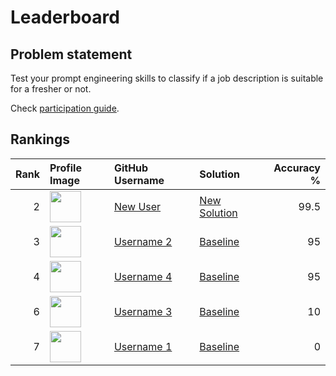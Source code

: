 # Leaderboard

## Problem statement

Test your prompt engineering skills to classify if a job description is suitable
for a fresher or not. 

Check [participation guide](how_to_participate.md).

## Rankings

<center>

<!-- leader-board-begins -->
|   Rank | Profile Image                                                                                   | GitHub Username                               | Solution                                                                                                                                 |   Accuracy % |
|-------:|:------------------------------------------------------------------------------------------------|:----------------------------------------------|:-----------------------------------------------------------------------------------------------------------------------------------------|-------------:|
|      2 | <img src="https://github.com/hetul-patel.png" width="50px" height="50px" class="profile-image"> | [New User](https://github.com/new_user)       | [New Solution](https://github.com/new_solution)                                                                                          |         99.5 |
|      3 | <img src="https://github.com/hetul-patel.png" width="50px" height="50px" class="profile-image"> | [Username 2](https://github.com/username2)    | [Baseline](https://github.com/infocusp/llm_seminar_series/blob/hetul/prompting-leader-board/session_2/challenge/submissions/baseline.py) |         95   |
|      4 | <img src="https://github.com/hetul-patel.png" width="50px" height="50px" class="profile-image"> | [Username 4](https://github.com/username4)    | [Baseline](https://github.com/infocusp/llm_seminar_series/blob/hetul/prompting-leader-board/session_2/challenge/submissions/baseline.py) |         95   |
|      6 | <img src="https://github.com/hetul-patel.png" width="50px" height="50px" class="profile-image"> | [Username 3](https://github.com/username3)    | [Baseline](https://github.com/infocusp/llm_seminar_series/blob/hetul/prompting-leader-board/session_2/challenge/submissions/baseline.py) |         10   |
|      7 | <img src="https://github.com/hetul-patel.png" width="50px" height="50px" class="profile-image"> | [Username 1](https://github.com/username1)    | [Baseline](https://github.com/infocusp/llm_seminar_series/blob/hetul/prompting-leader-board/session_2/challenge/submissions/baseline.py) |          0   |
<!-- leader-board-ends -->

</center>